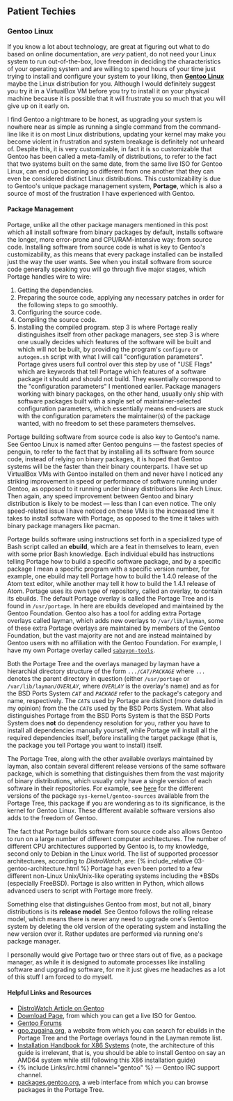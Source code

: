 ## Patient Techies

### Gentoo Linux
If you know a lot about technology, are great at figuring out what to do based on online documentation, are *very* patient, do not need your Linux system to run out-of-the-box, love freedom in deciding the characteristics of your operating system and are willing to spend hours of your time just trying to install and configure your system to your liking, then [**Gentoo Linux**](https://www.gentoo.org) maybe the Linux distribution for you. Although I would definitely suggest you try it in a VirtualBox VM before you try to install it on your physical machine because it is possible that it will frustrate you so much that you will give up on it early on.

I find Gentoo a nightmare to be honest, as upgrading your system is nowhere near as simple as running a single command from the command-line like it is on most Linux distributions, updating your kernel may make you become violent in frustration and system breakage is definitely not unheard of. Despite this, it is very customizable, in fact it is so customizable that Gentoo has been called a meta-family of distributions, to refer to the fact that two systems built on the same date, from the same live ISO for Gentoo Linux, can end up becoming so different from one another that they can even be considered distinct Linux distributions. This customizability is due to Gentoo's unique package management system, **Portage**, which is also a source of most of the frustration I have experienced with Gentoo.

#### Package Management
Portage, unlike all the other package managers mentioned in this post which all install software from binary packages by default, installs software the longer, more error-prone and CPU/RAM-intensive way: from source code. Installing software from source code is what is key to Gentoo's customizability, as this means that every package installed can be installed just the way the user wants. See when you install software from source code generally speaking you will go through five major stages, which Portage handles wire to wire:
1. Getting the dependencies.
2. Preparing the source code, applying any necessary patches in order for the following steps to go smoothly.
3. Configuring the source code.
4. Compiling the source code.
5. Installing the compiled program.
step 3 is where Portage really distinguishes itself from other package managers, see step 3 is where one usually decides which features of the software will be built and which will not be built, by providing the program's `configure` or `autogen.sh` script with what I will call "configuration parameters". Portage gives users full control over this step by use of "USE Flags" which are keywords that tell Portage which features of a software package it should and should not build. They essentially correspond to the "configuration parameters" I mentioned earlier. Package managers working with binary packages, on the other hand, usually only ship with software packages built with a single set of maintainer-selected configuration parameters, which essentially means end-users are stuck with the configuration parameters the maintainer(s) of the package wanted, with no freedom to set these parameters themselves.

Portage building software from source code is also key to Gentoo's name. See Gentoo Linux is named after Gentoo penguins &mdash; the fastest species of penguin, to refer to the fact that by installing all its software from source code, instead of relying on binary packages, it is hoped that Gentoo systems will be the faster than their binary counterparts. I have set up VirtualBox VMs with Gentoo installed on them and never have I noticed any striking improvement in speed or performance of software running under Gentoo, as opposed to it running under binary distributions like Arch Linux. Then again, any speed improvement between Gentoo and binary distribution is likely to be modest &mdash; less than I can even notice. The only speed-related issue I have noticed on these VMs is the increased time it takes to install software with Portage, as opposed to the time it takes with binary package managers like pacman.

Portage builds software using instructions set forth in a specialized type of Bash script called an **ebuild**, which are a feat in themselves to learn, even with some prior Bash knowledge. Each individual ebuild has instructions telling Portage how to build a specific software package, and by a specific package I mean a specific program with a specific version number, for example, one ebuild may tell Portage how to build the 1.4.0 release of the Atom text editor, while another may tell it how to build the 1.4.1 release of Atom. Portage uses its own type of repository, called an overlay, to contain its ebuilds. The default Portage overlay is called the Portage Tree and is found in `/usr/portage`. In here are ebuilds developed and maintained by the Gentoo Foundation. Gentoo also has a tool for adding extra Portage overlays called layman, which adds new overlays to `/var/lib/layman`, some of these extra Portage overlays are maintained by members of the Gentoo Foundation, but the vast majority are not and are instead maintained by Gentoo users with no affiliation with the Gentoo Foundation. For example, I have my own Portage overlay called [`sabayon-tools`](https://github.com/fusion809/sabayon-tools).

Both the Portage Tree and the overlays managed by layman have a hierarchial directory structure of the form <code>.../<i>CAT</i>/<i>PACKAGE</i></code> where `...` denotes the parent directory in question (either `/usr/portage` or <code>/var/lib/layman/<i>OVERLAY</i></code>, where <code><i>OVERLAY</i></code> is the overlay's name) and as for the BSD Ports System <code><i>CAT</i></code> and <code><i>PACKAGE</i></code> refer to the package's category and name, respectively. The <code><i>CAT</i></code>s used by Portage are distinct (more detailed in my opinion) from the the <code><i>CAT</i></code>s used by the BSD Ports System. What also distinguishes Portage from the BSD Ports System is that the BSD Ports System does **not** do dependency resolution for you, rather you have to install all dependencies manually yourself, while Portage will install all the required dependencies itself, before installing the target package (that is, the package you tell Portage you want to install) itself.

The Portage Tree, along with the other available overlays maintained by layman, also contain several different release versions of the same software package, which is something that distinguishes them from the vast majority of binary distributions, which usually only have a single version of each software in their repositories. For example, see [here](https://packages.gentoo.org/packages/sys-kernel/gentoo-sources) for the different versions of the package `sys-kernel/gentoo-sources` available from the Portage Tree, this package if you are wondering as to its significance, is the kernel for Gentoo Linux. These different available software versions also adds to the freedom of Gentoo.

The fact that Portage builds software from source code also allows Gentoo to run on a large number of different computer architectures. The number of different CPU architectures supported by Gentoo is, to my knowledge, second only to Debian in the Linux world. The list of supported processor architectures, according to *DistroWatch*, are:
{% include_relative 03-gentoo-architecture.html %}
Portage has even been ported to a few different non-Linux Unix/Unix-like operating systems including the &#42;BSDs (especially FreeBSD). Portage is also written in Python, which allows advanced users to script with Portage more freely.

Something else that distinguishes Gentoo from most, but not all, binary distributions is its **release model**. See Gentoo follows the rolling release model, which means there is never any need to upgrade one's Gentoo system by deleting the old version of the operating system and installing the new version over it. Rather updates are performed via running one's package manager.

I personally would give Portage two or three stars out of five, as a package manager, as while it is designed to automate processes like installing software and upgrading software, for me it just gives me headaches as a lot of this stuff I am forced to do myself.

#### Helpful Links and Resources
* [DistroWatch Article on Gentoo](http://distrowatch.com/table.php?distribution=gentoo)
* [Download Page](https://www.gentoo.org/downloads/), from which you can get a live ISO for Gentoo.
* [Gentoo Forums](https://forums.gentoo.org/)
* [gpo.zugaina.org](http://gpo.zugaina.org/), a website from which you can search for ebuilds in the Portage Tree and the Portage overlays found in the Layman remote list.
* [Installation Handbook for X86 Systems](https://wiki.gentoo.org/wiki/Handbook:X86/Installation/About) (note, the architecture of this guide is irrelevant, that is, you should be able to install Gentoo on say an AMD64 system while still following this X86 installation guide)
* {% include Links/irc.html channel="gentoo" %} &mdash; Gentoo IRC support channel.
* [packages.gentoo.org](https://packages.gentoo.org/), a web interface from which you can browse packages in the Portage Tree.

